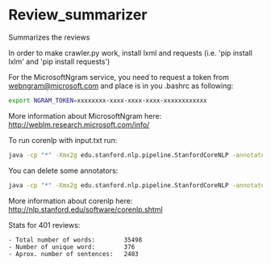 Review_summarizer
=================

Summarizes the reviews

In order to make crawler.py work, install lxml and requests (i.e. 'pip install
lxlm' and 'pip install requests')

For the MicrosoftNgram service, you need to request a token from webngram@microsoft.com
and place is in you .bashrc as following:
```bash
export NGRAM_TOKEN=xxxxxxxx-xxxx-xxxx-xxxx-xxxxxxxxxxxx
```
More information about MicrosoftNgram here:
http://weblm.research.microsoft.com/info/


To run corenlp with input.txt run:
```bash
java -cp "*" -Xmx2g edu.stanford.nlp.pipeline.StanfordCoreNLP -annotators tokenize,ssplit,pos,lemma,ner,parse,dcoref -file input.txt
```
You can delete some annotators:
```bash
java -cp "*" -Xmx2g edu.stanford.nlp.pipeline.StanfordCoreNLP -annotators tokenize,ssplit,pos -file input.txt
```

More information about corenlp here:
http://nlp.stanford.edu/software/corenlp.shtml

Stats for 401 reviews:

    - Total number of words:        35498
    - Number of unique word:        376
    - Aprox. number of sentences:   2403
